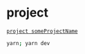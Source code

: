 # project

<!-- https://github.com/hchiam/learning-template -->

<!-- https://github.com/hchiam/convenience -->

[`project someProjectName`](https://github.com/hchiam/learning-bash-scripts/blob/main/gh-cli-create-project-repo-from-template.sh)

```sh
yarn; yarn dev
```
